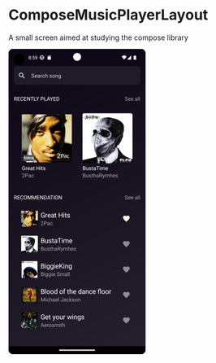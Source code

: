 # ComposeMusicPlayerLayout
A small screen aimed at studying the compose library

<img src="/screenshots/screen1.png" alt="mainscreen" title="Main screen">

